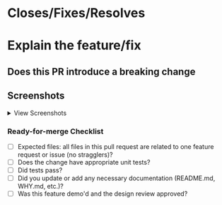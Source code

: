 <!--
Follow the steps to create the PR:

Subject: "feat/fix/docs(#issue_id): <PR Subject>"
Assignees: "One Platform Developers"
Projects: "One Platform Development"
-->

# Closes/Fixes/Resolves

### <!-- Any of the keywords: Closes/Fixes/Resolves followed by #issue_id (should be separated by a space only) -->

# Explain the feature/fix

<!-- Provide a clear explaination of the feature/fix implemented -->

## Does this PR introduce a breaking change

<!-- Yes/No -->

<!-- If this PR contains a breaking change, please describe the impact and migration path for existing applications below. -->

## Screenshots

<!-- If applicable, add screenshots to help explain your problem. -->

<details>
<summary>View Screenshots</summary>

<!-- Add your screenshots below this line -->

</details>

### Ready-for-merge Checklist

- [ ] Expected files: all files in this pull request are related to one feature request or issue (no stragglers)?
- [ ] Does the change have appropriate unit tests?
- [ ] Did tests pass?
- [ ] Did you update or add any necessary documentation (README.md, WHY.md, etc.)?
- [ ] Was this feature demo'd and the design review approved?
